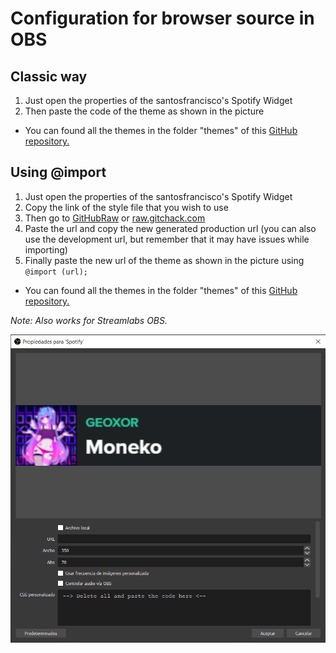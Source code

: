 # Configuration for browser source in OBS
## Classic way
1. Just open the properties of the santosfrancisco's Spotify Widget
2. Then paste the code of the theme as shown in the picture
- You can found all the themes in the folder "themes" of this [GitHub repository.](../../themes)
## Using @import
1. Just open the properties of the santosfrancisco's Spotify Widget
2. Copy the link of the style file that you wish to use
3. Then go to [GitHubRaw](https://githubraw.com) or [raw.gitchack.com](https://raw.githack.com)
4. Paste the url and copy the new generated production url (you can also use the development url, but remember that it may have issues while importing)
5. Finally paste the new url of the theme as shown in the picture using `@import (url);`
- You can found all the themes in the folder "themes" of this [GitHub repository.](../../themes)

*Note: Also works for Streamlabs OBS.*
<p align="center"><img src="../images/obs/properties.png"></p>
